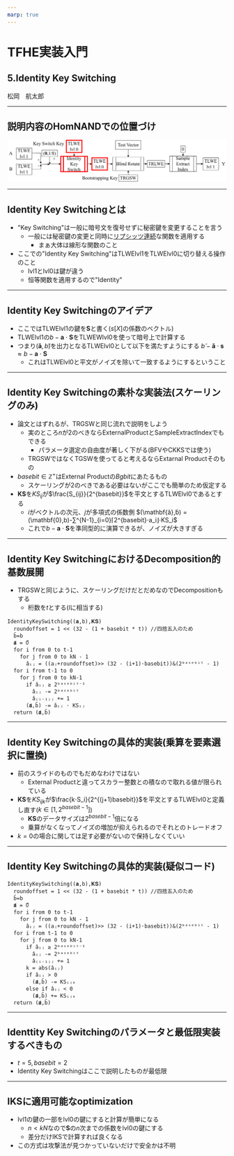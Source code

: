```yaml
---
marp: true
---
```

<!-- 
theme: default
size: 16:9
paginate: true
footer : ![](../../image/ccbysa.png) [licence](https://creativecommons.org/licenses/by-sa/4.0/)
style: |
  h1, h2, h3, h4, h5, header, footer {
        color: white;
    }
  section {
    background-color: #505050;
    color:white
  }
  table{
      color:black
  }
  code{
    color:black
  }
    a {
    font-weight:bold;
    color:#F00;
  } 
-->

<!-- page_number: true -->

# TFHE実装入門

## 5.Identity Key Switching

松岡　航太郎

---

## 説明内容のHomNANDでの位置づけ

![](../../image/IdentityKeySwitchingHomNANDdiagramreversed.png)

---

## Identity Key Switchingとは

- "Key Switching"は一般に暗号文を復号せずに秘密鍵を変更することを言う
  - 一般には秘密鍵の変更と同時に[リプシッツ連続](https://ja.wikipedia.org/wiki/%E3%83%AA%E3%83%97%E3%82%B7%E3%83%83%E3%83%84%E9%80%A3%E7%B6%9A)な関数を適用する
    - まぁ大体は線形な関数のこと
- ここでの"Identity Key Switching"はTLWElvl1をTLWElvl0に切り替える操作のこと
  - lvl1とlvl0は鍵が違う
  - 恒等関数を適用するので"Identity"

---

## Identity Key Switchingのアイデア

- ここではTLWElvl1の鍵を$\mathbf{S}$と書く($s[X]$の係数のベクトル)
- TLWElvl1の$b-\mathbf{a}⋅ \mathbf{S}$をTLWEWlvl0を使って暗号上で計算する
- つまり$(\mathbf{ã},b̃)$を出力となるTLWElvl0として以下を満たすようにする
$b̃-\mathbf{ã}⋅\mathbf{s} ≈ b-\mathbf{a}⋅ \mathbf{S}$
  - これはTLWElvl0と平文がノイズを除いて一致するようにするということ

---

## Identity Key Switchingの素朴な実装法(スケーリングのみ)

- 論文とはずれるが、TRGSWと同じ流れで説明をしよう
  - 実のところ$n$が2のべきならExternalProductとSampleExtractIndexでもできる
    - パラメータ選定の自由度が著しく下がる(BFVやCKKSでは使う)
  - TRGSWではなくTGSWを使ってると考えるならExtarnal Productそのもの
- $basebit∈\mathbb{Z}^+$はExternal Productの$Bgbit$にあたるもの
  - スケーリングが2のべきである必要はないがここでも簡単のため仮定する
- $\mathbf{KS}$を$KS_{ij}$が$\frac{S_{ij}}{2^{basebit}}$を平文とするTLWElvl0であるとする
  - $i$がベクトルの次元、$j$が多項式の係数側
$(\mathbf{ã},b̃) = (\mathbf{0},b)-∑^{N-1}_{i=0}⌈2^{basebit}⋅a_i⌋⋅KS_i$
  - これで$b-\mathbf{a}⋅ \mathbf{S}$を準同型的に演算できるが、ノイズが大きすぎる

---

## Identity Key SwitchingにおけるDecomposition的基数展開

- TRGSWと同じように、スケーリングだけだとだめなのでDecompositionもする
  - 桁数を$t$とする($l$に相当する)

```
IdentityKeySwitching((𝐚,b),𝐊𝐒)
  roundoffset = 1 << (32 - (1 + basebit * t)) //四捨五入のため
  b̄=b
  𝐚̄ = 0⃗
  for i from 0 to t-1
    for j from 0 to kN - 1
      âᵢⱼ = ((aⱼ+roundoffset)>> (32 - (i+1)⋅basebit))&(2ᵇᵃˢᵉᵇⁱᵗ - 1)
  for i from t-1 to 0
    for j from 0 to kN-1
      if âᵢⱼ ≥ 2ᵇᵃˢᵉᵇⁱᵗ⁻¹
        âᵢⱼ -= 2ᵇᵃˢᵉᵇⁱᵗ
        â₍ᵢ₋₁₎ⱼ += 1
      (𝐚̄,b̄) -= âᵢⱼ ⋅ KSᵢⱼ
  return (𝐚̄,b̄)
```
---

## Identity Key Switchingの具体的実装(乗算を要素選択に置換)

- 前のスライドのものでもだめなわけではない
  - External Productと違ってスカラー整数との積なので取れる値が限られている
- $\mathbf{KS}$を$KS_{ijk}$が$\frac{k⋅S_i}{2^{(j+1)basebit}}$を平文とするTLWElvl0と定義し直す($k ∈ [1,2^{basebit-1}]$)
  - $\mathbf{KS}$のデータサイズは$2^{basebit-1}$倍になる
  - 乗算がなくなってノイズの増加が抑えられるのでそれとのトレードオフ
- $k=0$の場合に関しては足す必要がないので保持しなくていい

---

## Identity Key Switchingの具体的実装(疑似コード)

```
IdentityKeySwitching((𝐚,b),𝐊𝐒)
  roundoffset = 1 << (32 - (1 + basebit * t)) //四捨五入のため
  b̄=b
  𝐚̄ = 0⃗
  for i from 0 to t-1
    for j from 0 to kN - 1
      âᵢⱼ = ((aⱼ+roundoffset)>> (32 - (i+1)⋅basebit))&(2ᵇᵃˢᵉᵇⁱᵗ - 1)
  for i from t-1 to 0
    for j from 0 to kN-1
      if âᵢⱼ ≥ 2ᵇᵃˢᵉᵇⁱᵗ⁻¹
        âᵢⱼ -= 2ᵇᵃˢᵉᵇⁱᵗ
        â₍ᵢ₋₁₎ⱼ += 1
      k = abs(âᵢⱼ)
      if âᵢⱼ > 0
        (𝐚̄,b̄) -= KSᵢⱼₖ
      else if âᵢⱼ < 0
        (𝐚̄,b̄) += KSᵢⱼₖ
  return (𝐚̄,b̄)
```

---


## Identtity Key Switchingのパラメータと最低限実装するべきもの

- $t = 5,basebit = 2$
- Identity Key Switchingはここで説明したものが最低限


---

## IKSに適用可能なoptimization

- lvl1の鍵の一部をlvl0の鍵にすると計算が簡単になる
  - $n<kN$なので$\mathbf{S}$の$n$次までの係数をlvl0の鍵にする
  - 差分だけIKSで計算すれば良くなる
- この方式は攻撃法が見つかっていないだけで安全かは不明
